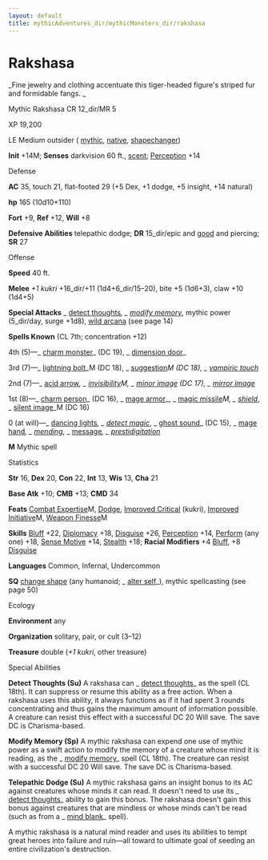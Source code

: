 ```yaml
---
layout: default
title: mythicAdventures_dir/mythicMonsters_dir/rakshasa
---
```

# Rakshasa

_Fine jewelry and clothing accentuate this tiger-headed figure's striped fur and formidable fangs. _

Mythic Rakshasa CR 12_dir/MR 5

XP 19,200

LE Medium outsider ( [mythic](../mythicAdventures_dir/mythicMonsters#_mythic-subtype), [native](../monsters_dir/creatureTypes#_native-subtype), [shapechanger](../monsters_dir/creatureTypes#_shapechanger-subtype))

**Init** +14M; **Senses** darkvision 60 ft., [scent](../monsters_dir/universalMonsterRules#_scent); [Perception](../skills_dir/perception#_perception) +14

Defense

**AC** 35, touch 21, flat-footed 29 (+5 Dex, +1 dodge, +5 insight, +14 natural)

**hp** 165 (10d10+110)

**Fort** +9, **Ref** +12, **Will** +8

**Defensive Abilities** telepathic dodge; **DR** 15_dir/epic and [good](../monsters_dir/creatureTypes#_good-subtype) and piercing; **SR** 27

Offense

**Speed** 40 ft.

**Melee** _+1 kukri_ +16_dir/+11 (1d4+6_dir/15–20), bite +5 (1d6+3), claw +10 (1d4+5)

**Special Attacks** _ [detect thoughts](../spells_dir/detectThoughts#_detect-thoughts)_, _ [modify memory](../spells_dir/modifyMemory#_modify-memory)_, mythic power (5_dir/day, surge +1d8), [wild arcana](../mythicAdventures_dir/mythicHeroes_dir/archmage#_wild-arcana) (see page 14)

**Spells Known** (CL 7th; concentration +12)

4th (5)—_ [charm monster](../spells_dir/charmMonster#_charm-monster)_ (DC 19), _ [dimension door](../spells_dir/dimensionDoor#_dimension-door)_

3rd (7)—_ [lightning bolt](../spells_dir/lightningBolt#_lightning-bolt)_M (DC 18), _ [suggestion](../spells_dir/suggestion#_suggestion)_M (DC 18), _ [vampiric touch](../spells_dir/vampiricTouch#_vampiric-touch)_

2nd (7)—_ [acid arrow](../spells_dir/acidArrow#_acid-arrow)_, _ [invisibility](../spells_dir/invisibility#_invisibility)_M, _ [minor image](../spells_dir/minorImage#_minor-image)_ (DC 17), _ [mirror image](../spells_dir/mirrorImage#_mirror-image)_

1st (8)—_ [charm person](../spells_dir/charmPerson#_charm-person)_ (DC 16), _ [mage armor](../spells_dir/mageArmor#_mage-armor)_, _ [magic missile](../spells_dir/magicMissile#_magic-missile)_M, _ [shield](../spells_dir/shield#_shield)_, _ [silent image](../spells_dir/silentImage#_silent-image)_M (DC 16)

0 (at will)—_ [dancing lights](../spells_dir/dancingLights#_dancing-lights)_, _ [detect magic](../spells_dir/detectMagic#_detect-magic)_, _ [ghost sound](../spells_dir/ghostSound#_ghost-sound)_ (DC 15), _ [mage hand](../spells_dir/mageHand#_mage-hand)_, _ [mending](../spells_dir/mending#_mending)_, _ [message](../spells_dir/message#_message)_, _ [prestidigitation](../spells_dir/prestidigitation#_prestidigitation)_

**M** Mythic spell

Statistics

**Str** 16, **Dex** 20, **Con** 22, **Int** 13, **Wis** 13, **Cha** 21

**Base Atk** +10; **CMB** +13; **CMD** 34

**Feats** [Combat Expertise](../mythicAdventures_dir/mythicFeats#_combat-expertise-mythic)M, [Dodge](../feats#_dodge), [Improved Critical](../feats#_improved-critical) (kukri), [Improved Initiative](../mythicAdventures_dir/mythicFeats#_improved-initiative-mythic)M, [Weapon Finesse](../mythicAdventures_dir/mythicFeats#_weapon-finesse-mythic)M

**Skills** [Bluff](../skills_dir/bluff#_bluff) +22, [Diplomacy](../skills_dir/diplomacy#_diplomacy) +18, [Disguise](../skills_dir/disguise#_disguise) +26, [Perception](../skills_dir/perception#_perception) +14, [Perform](../skills_dir/perform#_perform) (any one) +18, [Sense Motive](../skills_dir/senseMotive#_sense-motive) +14, [Stealth](../skills_dir/stealth#_stealth) +18; **Racial Modifiers** +4 [Bluff](../skills_dir/bluff#_bluff), +8 [Disguise](../skills_dir/disguise#_disguise)

**Languages** Common, Infernal, Undercommon

**SQ** [change shape](../monsters_dir/universalMonsterRules#_change-shape) (any humanoid; _ [alter self](../spells_dir/alterSelf#_alter-self)_), mythic spellcasting (see page 50)

Ecology

**Environment** any

**Organization** solitary, pair, or cult (3–12)

**Treasure** double (_+1 kukri_, other treasure)

Special Abilities

**Detect Thoughts (Su)** A rakshasa can _ [detect thoughts](../spells_dir/detectThoughts#_detect-thoughts)_ as the spell (CL 18th). It can suppress or resume this ability as a free action. When a rakshasa uses this ability, it always functions as if it had spent 3 rounds concentrating and thus gains the maximum amount of information possible. A creature can resist this effect with a successful DC 20 Will save. The save DC is Charisma-based.

**Modify Memory (Sp)** A mythic rakshasa can expend one use of mythic power as a swift action to modify the memory of a creature whose mind it is reading, as the _ [modify memory](../spells_dir/modifyMemory#_modify-memory)_ spell (CL 18th). The creature can resist with a successful DC 20 Will save. The save DC is Charisma-based.

**Telepathic Dodge (Su)** A mythic rakshasa gains an insight bonus to its AC against creatures whose minds it can read. It doesn't need to use its _ [detect thoughts](../spells_dir/detectThoughts#_detect-thoughts)_ ability to gain this bonus. The rakshasa doesn't gain this bonus against creatures that are mindless or whose minds can't be read (such as from a _ [mind blank](../spells_dir/mindBlank#_mind-blank)_ spell).

A mythic rakshasa is a natural mind reader and uses its abilities to tempt great heroes into failure and ruin—all toward to ultimate goal of seeding an entire civilization's destruction.

